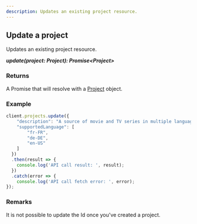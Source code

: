 ```yaml
---
description: Updates an existing project resource.
---
```

## Update a project

Updates an existing project resource.

***update(project: Project): Promise&lt;Project&gt;***

### Returns
A Promise that will resolve with a [Project](/model/project.md) object.

### Example

```js
client.projects.update({
    "description": "A source of movie and TV series in multiple languages",    
    "supportedLanguage": [
        "fr-FR",
        "de-DE",
        "en-US"
    ]
  })
  .then(result => {      
    console.log('API call result: ', result);              
  })
  .catch(error => {
    console.log('API call fetch error: ', error);      
});
```

### Remarks

It is not possible to update the Id once you've created a project.
